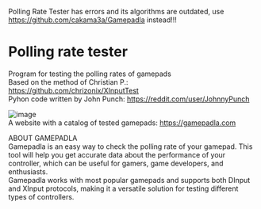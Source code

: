 Polling Rate Tester has errors and its algorithms are outdated, use https://github.com/cakama3a/Gamepadla instead!!!

# Polling rate tester
Program for testing the polling rates of gamepads  
Based on the method of Christian P.: https://github.com/chrizonix/XInputTest  
Pyhon code written by John Punch: https://reddit.com/user/JohnnyPunch  

![image](https://github.com/cakama3a/PollingRateTester/assets/15096106/e0994f77-11d3-46fd-80e2-27869a49029b)  
A website with a catalog of tested gamepads: https://gamepadla.com


ABOUT GAMEPADLA  
Gamepadla is an easy way to check the polling rate of your gamepad. This tool will help you get accurate data about the performance of your controller, which can be useful for gamers, game developers, and enthusiasts.  
Gamepadla works with most popular gamepads and supports both DInput and XInput protocols, making it a versatile solution for testing different types of controllers.  

